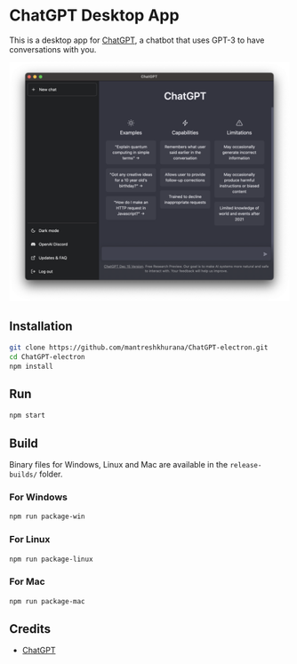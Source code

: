 # ChatGPT Desktop App

This is a desktop app for [ChatGPT](https://chat.openai.com/), a chatbot that uses GPT-3 to have conversations with you.

![Screenshot](./screenshots/screenshot-1.png)

## Installation

```bash
git clone https://github.com/mantreshkhurana/ChatGPT-electron.git
cd ChatGPT-electron
npm install
```

## Run

```bash
npm start
```

## Build

Binary files for Windows, Linux and Mac are available in the `release-builds/` folder.

### For Windows

```bash
npm run package-win
```

### For Linux

```bash
npm run package-linux
```

### For Mac

```bash
npm run package-mac
```

## Credits

- [ChatGPT](https://chat.openai.com/)
